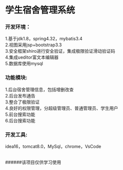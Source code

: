 # 学生宿舍管理系统<br>
### 开发环境：<br>
1.基于jdk1.8，spring4.32，mybatis3.4<br>
2.视图采用jsp+bootstrap3.3<br>
3.安全框架shiro进行安全验证，集成极限验证滑动验证码<br>
4.集成ueditor富文本编辑器<br>
5.数据库使用mysql<br>
### 功能模块:<br>
1.后台宿舍管理信息，包括增删改查<br>
2.后台发布通告<br>
3.整合了极限验证<br>
4.良好的权限管理，分超级管理员、普通管理员、学生用户<br>
5.前台搜索功能<br>
6.后台搜索功能<br>
### 开发工具:<br>
idea16，tomcat8.0，MySql，chrome，VsCode<br><br>


######该项目仅供学习使用
